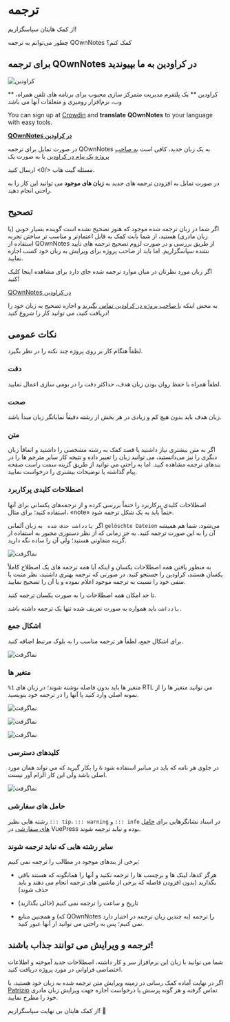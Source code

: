 # ترجمه

از کمک هایتان سپاسگزاریم!

چطور می‌توانم به ترجمه QOwnNotes کمک کنم؟

## برای ترجمه QOwnNotes در کراودین به ما بپیوندید

![کراودین](/img/crowdin.png)

** کراودین ** یک پلتفرم مدیریت متمرکز سازی محبوب برای برنامه های تلفن همراه، وب، نرم‌افزار رومیزی و متعلقات آنها می باشد

You can sign up at [Crowdin](https://crowdin.com/project/qownnotes) and **translate** **QOwnNotes** to your language with easy tools.

**[QOwnNotes در کراودین](https://crowdin.com/project/qownnotes)**

در صورت تمایل برای ترجمه QOwnNotes به یک زبان جدید، کافی است [به صاحب پروژه یک پیام در کراودین](https://crowdin.com/profile/pbek) یا به صورت یک

 مسئله گیت هاب </0> ارسال کنید.</p> 

در صورت تمایل به افزودن ترجمه های جدید به **زبان های موجود** می توانید این کار را به راحتی انجام دهید.



## تصحیح

اگر شما در زبان ترجمه شده موجود که هنوز تصحیح نشده است گوینده بسیار خوبی (یا زبان مادری) هستید، از شما بابت کمک به قابل اعتمادتر و مناسب تر ساختن تجربه استفاده از QOwnNotes از طریق بررسی و در صورت لزوم تصحیح ترجمه های تأیید نشده سپاسگزاریم. اما باید از صاحب پروژه برای ویرایش به زبان خود کسب اجازه نمایید.

اگر زبان مورد نظرتان در میان موارد ترجمه شده جای دارد برای مشاهده اینجا کلیک کنید! 

[QOwnNotes در کراودین](https://translate.qownnotes.org/)

به محض اینکه [با صاحب پروژه در کراودین تماس بگیرید](https://crowdin.com/profile/pbek) و اجازه تصحیح به زبان خود را دریافت کنید، می توانید کار را شروع کنید!



## نکات عمومی

لطفاً هنگام کار بر روی پروژه چند نکته را در نظر بگیرد.



### دقت

لطفاً همراه با حفظ روان بودن زبان هدف، حداکثر دقت را در بومی سازی اعمال نمایید.



### صحت

زبان هدف باید بدون هیچ کم و زیادی در هر بخش از رشته دقیقاً نمایانگر زبان مبدأ باشد.



### متن

اگر به متن بیشتری نیاز داشتید یا قصد کمک به رشته مشخصی را داشتید و اتفاقاً زبان دیگری را نیز می‌دانستید، می توانید زبان را تغییر داده و نتیجه کار سایر مترجم ها را در بندهای ترجمه مشاهده کنید. اما به راحتی می توانید از طریق گزینه سمت راست صفحه پیام گذاشته یا توضیحات بیشتری را درخواست نمایید. 



### اصطلاحات کلیدی پرکاربرد

اصطلاحات کلیدی پرکاربرد را حتماً بررسی کرده و از ترجمه‌های یکسانی برای آنها استفاده کنید؛ برای مثال، «note» حتماً باید به یک شکل ترجمه شود. 

اگر `
یادداشت حذف شده 
` به زبان آلمانی `
gelöschte Dateien
` می‌شود، شما هم همیشه آن را به این صورت ترجمه کنید. به جز زمانی که از نظر دستوری مجبور به استفاده از گزینه متفاوتی هستید؛ ولی آن را ساده نگه دارید.

![نماگرفت](/img/crowdin/screenshot-7.png)

به منظور یافتن همه اصطلاحات یکسان و اینکه آیا همه ترجمه های یک اصطلاح کاملاً یکسان هستند، کراودین را جستجو کنید. در صورتی که ترجمه بهتری داشتید، نظر مثبت یا منفی خود را نسبت به ترجمه موجود اعلام نموده و یا آن را تصحیح نمایید.

تا حد امکان همه اصطلاحات را به صورت یکسان ترجمه کنید.

`
یادداشت
` باید همواره به صورت تعریف شده تنها یک ترجمه داشته باشد.



### اشکال جمع

برای اشکال جمع، لطفاً هر ترجمه مناسب را به بلوک مرتبط اضافه کنید.

![نماگرفت](/img/crowdin/screenshot-4.png)



### متغیر ها

`%1` متغیر ها باید بدون فاصله نوشته شوند؛ در زبان های RTL می توانید متغیر ها را از نمونه اصلی وارد کنید یا آنها را در ترجمه خود بنویسید.    

![نماگرفت](/img/crowdin/screenshot-1.png)

![نماگرفت](/img/crowdin/screenshot-5.png)

![نماگرفت](/img/crowdin/screenshot-3.png)



### کلیدهای دسترسی

در جلوی هر نامه که باید در میانبر استفاده شود `&` را بکار گیرید که می تواند همان مورد اصلی باشد ولی این کار الزام آور نیست.

![نماگرفت](/img/crowdin/screenshot-4.png)



### حامل های سفارشی

رشته هایی نظیر  `::: tip`، `::: warning`  و `::: info` در اسناد نشانگرهایی برای [حامل های سفارشی](https://vuepress.vuejs.org/guide/markdown.html#custom-containers) در VuePress بوده و نباید ترجمه شوند.



### سایر رشته هایی که نباید ترجمه شوند

برخی از بندهای موجود در مطالب را ترجمه نمی کنیم:

- هرگز کدها، لینک ها و برچسب ها را ترجمه نکنید و آنها را همانگونه که هستند باقی بگذارید (بدون افزودن فاصله که برخی از ماشین های ترجمه انجام می دهند و باید حذف شوند)

- تاریخ و ساعت را ترجمه نمی کنیم (خالی بگذارید)

- و همچنین منابع (که QOwnNotes به چندین زبان ترجمه در اختبار دارد) را ترجمه نمی کنیم؛ پس به راحتی می توانید از آنها عبور کنید.



## ترجمه و ویرایش می توانند جذاب باشند!

شما می توانید با زبان این نرم‌افزار سر و کار داشته، اصطلاحات جدید آموخته و اطلاعات اختصاصی فراوانی در مورد پروژه دریافت کنید.

اگر در نهایت آماده کمک رسانی در زمینه ویرایش متن ترجمه شده به زبان خود هستید، با [Patrizio](https://crowdin.com/profile/pbek) تماس گرفته و هر گونه پرسش یا درخواست اجازه جهت ویرایش زبان مادری خود را مطرح نمایید.

از کمک هایتان بی نهایت سپاسگزاریم! 🙂
